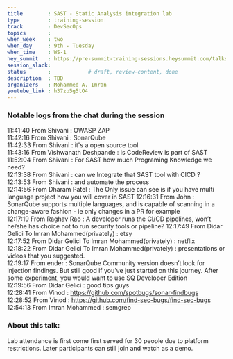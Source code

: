 ```yaml
---
title        : SAST - Static Analysis integration lab
type         : training-session
track        : DevSecOps
topics       : 
when_week    : two
when_day     : 9th - Tuesday
when_time    : WS-1
hey_summit   : https://pre-summit-training-sessions.heysummit.com/talks/sast-static-analysis-integration-lab/
session_slack:
status       :            # draft, review-content, done
description  : TBD
organizers   : Mohammed A. Imran
youtube_link : h37zp5g5tO4
---
```


### Notable logs from the chat during the session 

11:41:40	 From Shivani : OWASP ZAP   \
11:42:16	 From Shivani : SonarQube   \
11:42:33	 From Shivani : it's a open source tool   \
11:43:16	 From Vishwanath Deshpande : is CodeReview is part of SAST   \
11:52:04	 From Shivani : For SAST how much Programing Knowledge we need?   \
12:13:38	 From Shivani : can we Integrate that SAST tool with CICD ?   \
12:13:53	 From Shivani : and automate the process    \
12:14:56	 From Dharam Patel : The Only issue can see is if you have multi language project how you will cover in SAST
12:16:31	 From John : SonarQube supports multiple languages, and is capable of scanning in a change-aware fashion - ie only changes in a PR for example  \
12:17:19	 From Raghav Rao : A developer runs the CI/CD pipelines, won’t he/she has choice not to run security tools or pipeline?
12:17:49	 From Didar Gelici  To  Imran Mohammed(privately) : etsy   \
12:17:52	 From Didar Gelici  To  Imran Mohammed(privately) : netflix   \
12:18:22	 From Didar Gelici  To  Imran Mohammed(privately) : presentations or videos that you suggested.  \
12:19:17	 From ender : SonarQube Community version doesn’t look for injection findings. But still good if you’ve just started on this journey. After some experiment, you would want to use SQ Developer Edition   \
12:19:56	 From Didar Gelici : good tips guys   \
12:28:41	 From Vinod : https://github.com/spotbugs/sonar-findbugs   \
12:28:52	 From Vinod : https://github.com/find-sec-bugs/find-sec-bugs   \
12:54:13	 From Imran Mohammed : semgrep   

### About this talk:

Lab attendance is first come first served for 30 people due to platform restrictions. 
Later participants can still join and watch as a demo.




